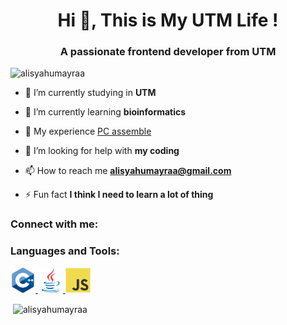 <h1 align="center">Hi 👋, This is My UTM Life !</h1>
<h3 align="center">A passionate frontend developer from UTM</h3>

<p align="left"> <img src="https://komarev.com/ghpvc/?username=alisyahumayraa&label=Profile%20views&color=0e75b6&style=flat" alt="alisyahumayraa" /> </p>

- 🔭 I’m currently studying in **UTM**

- 🌱 I’m currently learning **bioinformatics**

- 👯 My experience [PC assemble](https://pcassemble.mystrikingly.com)

- 🤝 I’m looking for help with **my coding**

- 📫 How to reach me **alisyahumayraa@gmail.com**

- ⚡ Fun fact **I think I need to learn a lot of thing**

<h3 align="left">Connect with me:</h3>
<p align="left">
</p>

<h3 align="left">Languages and Tools:</h3>
<p align="left"> <a href="https://www.w3schools.com/cpp/" target="_blank" rel="noreferrer"> <img src="https://raw.githubusercontent.com/devicons/devicon/master/icons/cplusplus/cplusplus-original.svg" alt="cplusplus" width="40" height="40"/> </a> <a href="https://www.java.com" target="_blank" rel="noreferrer"> <img src="https://raw.githubusercontent.com/devicons/devicon/master/icons/java/java-original.svg" alt="java" width="40" height="40"/> </a> <a href="https://developer.mozilla.org/en-US/docs/Web/JavaScript" target="_blank" rel="noreferrer"> <img src="https://raw.githubusercontent.com/devicons/devicon/master/icons/javascript/javascript-original.svg" alt="javascript" width="40" height="40"/> </a> </p>

<p>&nbsp;<img align="center" src="https://github-readme-stats.vercel.app/api?username=alisyahumayraa&show_icons=true&locale=en" alt="alisyahumayraa" /></p>
